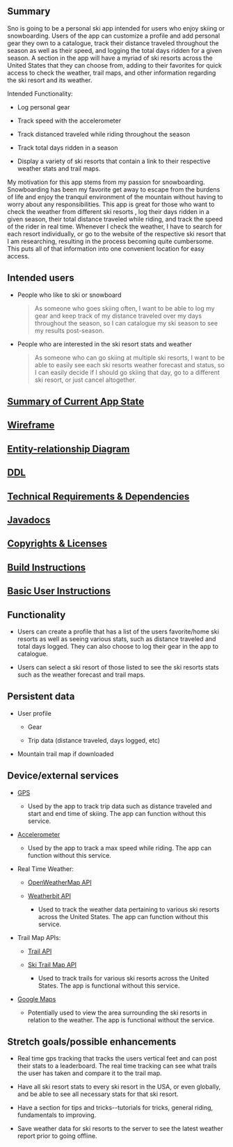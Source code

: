 ## Summary

Sno is going to be a personal ski app intended for users who enjoy skiing or snowboarding. Users of the app can customize a profile and add personal gear they own to a catalogue, track their distance traveled throughout the season as well as their speed, and logging the total days ridden for a given season. 
A section in the app will have a myriad of ski resorts across the United States that they can choose from, adding to their favorites for quick access to check the weather, trail maps, and other information regarding the ski resort and its weather.

Intended Functionality:

  * Log personal gear
  
  * Track speed with the accelerometer
	
  * Track distanced traveled while riding throughout the season
	
  * Track total days ridden in a season
	
  * Display a variety of ski resorts that contain a link to their respective weather stats and trail maps.
  
My motivation for this app stems from my passion for snowboarding. Snowboarding has been my favorite get away to escape from the burdens of life and enjoy the tranquil environment of the mountain without having to worry about any responsibilities. This app is great for those who want to check the weather from different ski resorts 
, log their days ridden in a given season, their total distance traveled while riding, and track the speed of the rider in real time. Whenever I check the weather, I have to search for each resort individually, or go to the website of the respective ski resort that I am researching, resulting in the process becoming quite cumbersome. This puts all of that information 
into one convenient location for easy access.


## Intended users

* People who like to ski or snowboard

    > As someone who goes skiing often, I want to be able to log my gear and keep track of my distance traveled over my days throughout the season, so I can catalogue my ski season to see my results post-season.

* People who are interested in the ski resort stats and weather

    > As someone who can go skiing at multiple ski resorts, I want to be able to easily see each ski resorts weather forecast and status, so I can easily decide if I should go skiing that day, go to a different ski resort, or just cancel altogether.

## [Summary of Current App State](app-summary.md)

## [Wireframe](descriptions/sno-wireframe-description.md)

## [Entity-relationship Diagram](descriptions/sno-erd-description.md)

## [DDL](ddl.md)

## [Technical Requirements & Dependencies](technical-dependencies.md)

## [Javadocs](api/index.html)

## [Copyrights & Licenses](notice.md)

## [Build Instructions](https://github.com/anayadrian1/sno#build-instructions)

## [Basic User Instructions](https://github.com/anayadrian1/sno#basic-user-instructions)

## Functionality

* Users can create a profile that has a list of the users favorite/home ski resorts as well as seeing various stats, such as distance traveled and total days logged. They can also choose to log their gear in the app to catalogue.

* Users can select a ski resort of those listed to see the ski resorts stats such as the weather forecast and trail maps.

## Persistent data

* User profile
	
    * Gear
  
    * Trip data (distance traveled, days logged, etc)

* Mountain trail map if downloaded
    
## Device/external services

* [GPS](https://developer.android.com/training/location)

  * Used by the app to track trip data such as distance traveled and start and end time of skiing. The app can function without this service.

* [Accelerometer](https://developer.android.com/guide/topics/sensors/sensors_overview)

  * Used by the app to track a max speed while riding. The app can function without this service.

* Real Time Weather:

    * [OpenWeatherMap API](https://rapidapi.com/community/api/open-weather-map)
	
	* [Weatherbit API](https://rapidapi.com/weatherbit/api/weather)
	
	  * Used to track the weather data pertaining to various ski resorts across the United States. The app can function without this service.
	
* Trail Map APIs:
	
	* [Trail API](https://rapidapi.com/trailapi/api/trailapi)

	* [Ski Trail Map API](https://www.powderproject.com/data)
	
	  * Used to track trails for various ski resorts across the United States. The app is functional without this service.

* [Google Maps](https://cloud.google.com/maps-platform/products)

  * Potentially used to view the area surrounding the ski resorts in relation to the weather. The app is functional without the service.

## Stretch goals/possible enhancements 

* Real time gps tracking that tracks the users vertical feet and can post their stats to a leaderboard. The real time tracking can see what trails the user has taken and compare it to the trail map.

* Have all ski resort stats to every ski resort in the USA, or even globally, and be able to see all necessary stats for that ski resort.

* Have a section for tips and tricks--tutorials for tricks, general riding, fundamentals to improving.

* Save weather data for ski resorts to the server to see the latest weather report prior to going offline.